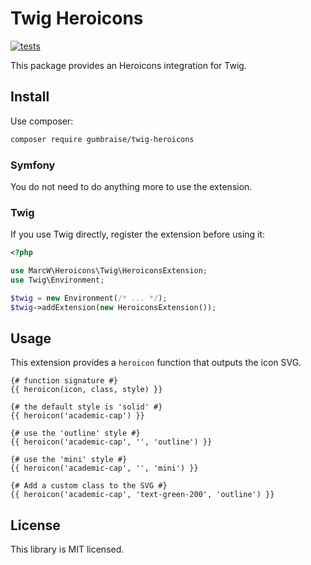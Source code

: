 # Twig Heroicons

[![tests](https://github.com/Gumbraise/twig-heroicons/actions/workflows/php.yml/badge.svg)](https://github.com/Gumbraise/twig-heroicons/actions/workflows/php.yml)

This package provides an Heroicons integration for Twig.

## Install

Use composer:

```bash
composer require gumbraise/twig-heroicons
```

### Symfony

You do not need to do anything more to use the extension.

### Twig

If you use Twig directly, register the extension before using it:

```php
<?php

use MarcW\Heroicons\Twig\HeroiconsExtension;
use Twig\Environment;

$twig = new Environment(/* ... */);
$twig->addExtension(new HeroiconsExtension());
```

## Usage

This extension provides a `heroicon` function that outputs the icon SVG.

```jinja2
{# function signature #}
{{ heroicon(icon, class, style) }}

{# the default style is 'solid' #}
{{ heroicon('academic-cap') }}

{# use the 'outline' style #}
{{ heroicon('academic-cap', '', 'outline') }}

{# use the 'mini' style #}
{{ heroicon('academic-cap', '', 'mini') }}

{# Add a custom class to the SVG #}
{{ heroicon('academic-cap', 'text-green-200', 'outline') }}
```

## License

This library is MIT licensed.
